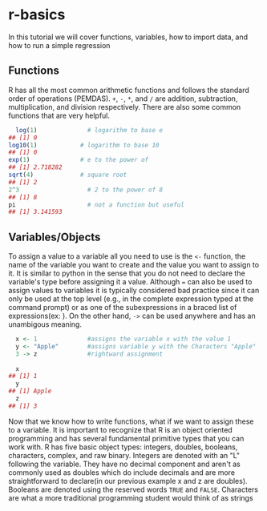 # r-basics
In this tutorial we will cover functions, variables, how to import data, and how to run a simple regression
## Functions

  R has all the most common arithmetic functions and follows the standard order of operations (PEMDAS). ``` + ```, ``` - ```, ``` * ```, and ``` / ``` are addition, subtraction, multiplication, and division respectively. There are also some common functions that are very helpful.
```R
  log(1)              # logarithm to base e
## [1] 0
log10(1)            # logarithm to base 10
## [1] 0
exp(1)              # e to the power of
## [1] 2.718282
sqrt(4)             # square root
## [1] 2
2^3                   # 2 to the power of 8
## [1] 8
pi                    # not a function but useful
## [1] 3.141593
```

## Variables/Objects

  To assign a value to a variable all you need to use is the ```<-``` function, the name of the variable you want to create and the value you want to assign to it. It is similar to python in the sense that you do not need to declare the variable's type before assigning it a value. Although ```=``` can also be used to assign values to variables it is typically considered bad practice since it can only be used at the top level (e.g., in the complete expression typed at the command prompt) or as one of the subexpressions in a braced list of expressions(ex: ). On the other hand, ```->``` can be used anywhere and has an unambigous meaning.
```R
  x <- 1              #assigns the variable x with the value 1
  y <- "Apple"        #assigns variable y with the Characters "Apple"
  3 -> z              #rightward assignment
  
  x
## [1] 1
  y
## [1] Apple
  z
## [1] 3
```
  Now that we know how to write functions, what if we want to assign these to a variable. It is important to recognize that R is an object oriented programming and has several fundamental primitive types that you can work with. R has five basic object types: integers, doubles, booleans, characters, complex, and raw binary.
  Integers are denoted with an "L" following the variable. They have no decimal component and aren't as commonly used as doubles which do include decimals and are more straightforward to declare(in our previous example x and z are doubles). Booleans are denoted using the reserved words ```TRUE``` and ```FALSE```. Characters are what a more traditional programming student would think of as strings

